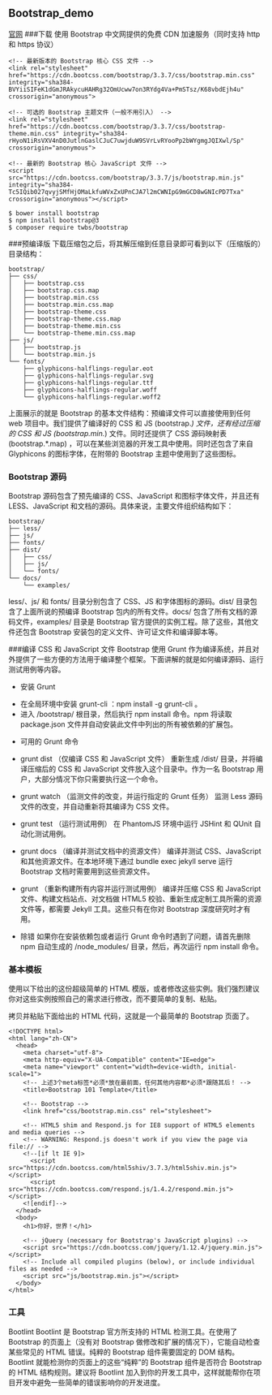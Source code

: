 ## Bootstrap_demo
[官网](http://v3.bootcss.com)
###下载
使用 Bootstrap 中文网提供的免费 CDN 加速服务（同时支持 http 和 https 协议）
```
<!-- 最新版本的 Bootstrap 核心 CSS 文件 -->
<link rel="stylesheet" href="https://cdn.bootcss.com/bootstrap/3.3.7/css/bootstrap.min.css" integrity="sha384-BVYiiSIFeK1dGmJRAkycuHAHRg32OmUcww7on3RYdg4Va+PmSTsz/K68vbdEjh4u" crossorigin="anonymous">

<!-- 可选的 Bootstrap 主题文件（一般不用引入） -->
<link rel="stylesheet" href="https://cdn.bootcss.com/bootstrap/3.3.7/css/bootstrap-theme.min.css" integrity="sha384-rHyoN1iRsVXV4nD0JutlnGaslCJuC7uwjduW9SVrLvRYooPp2bWYgmgJQIXwl/Sp" crossorigin="anonymous">

<!-- 最新的 Bootstrap 核心 JavaScript 文件 -->
<script src="https://cdn.bootcss.com/bootstrap/3.3.7/js/bootstrap.min.js" integrity="sha384-Tc5IQib027qvyjSMfHjOMaLkfuWVxZxUPnCJA7l2mCWNIpG9mGCD8wGNIcPD7Txa" crossorigin="anonymous"></script>
```

```
$ bower install bootstrap
$ npm install bootstrap@3
$ composer require twbs/bootstrap
```

###预编译版
下载压缩包之后，将其解压缩到任意目录即可看到以下（压缩版的）目录结构：
```
bootstrap/
├── css/
│   ├── bootstrap.css
│   ├── bootstrap.css.map
│   ├── bootstrap.min.css
│   ├── bootstrap.min.css.map
│   ├── bootstrap-theme.css
│   ├── bootstrap-theme.css.map
│   ├── bootstrap-theme.min.css
│   └── bootstrap-theme.min.css.map
├── js/
│   ├── bootstrap.js
│   └── bootstrap.min.js
└── fonts/
    ├── glyphicons-halflings-regular.eot
    ├── glyphicons-halflings-regular.svg
    ├── glyphicons-halflings-regular.ttf
    ├── glyphicons-halflings-regular.woff
    └── glyphicons-halflings-regular.woff2
```
上面展示的就是 Bootstrap 的基本文件结构：预编译文件可以直接使用到任何 web 项目中。我们提供了编译好的 CSS 和 JS (bootstrap.*) 文件，还有经过压缩的 CSS 和 JS (bootstrap.min.*) 文件。同时还提供了 CSS 源码映射表 (bootstrap.*.map) ，可以在某些浏览器的开发工具中使用。同时还包含了来自 Glyphicons 的图标字体，在附带的 Bootstrap 主题中使用到了这些图标。

### Bootstrap 源码
Bootstrap 源码包含了预先编译的 CSS、JavaScript 和图标字体文件，并且还有 LESS、JavaScript 和文档的源码。具体来说，主要文件组织结构如下：
```
bootstrap/
├── less/
├── js/
├── fonts/
├── dist/
│   ├── css/
│   ├── js/
│   └── fonts/
└── docs/
    └── examples/
```
less/、js/ 和 fonts/ 目录分别包含了 CSS、JS 和字体图标的源码。dist/ 目录包含了上面所说的预编译 Bootstrap 包内的所有文件。docs/ 包含了所有文档的源码文件，examples/ 目录是 Bootstrap 官方提供的实例工程。除了这些，其他文件还包含 Bootstrap 安装包的定义文件、许可证文件和编译脚本等。

###编译 CSS 和 JavaScript 文件
Bootstrap 使用 Grunt 作为编译系统，并且对外提供了一些方便的方法用于编译整个框架。下面讲解的就是如何编译源码、运行测试用例等内容。
- 安装 Grunt
 + 在全局环境中安装 grunt-cli ：npm install -g grunt-cli 。
 + 进入 /bootstrap/ 根目录，然后执行 npm install 命令。npm 将读取 package.json 文件并自动安装此文件中列出的所有被依赖的扩展包。

- 可用的 Grunt 命令
+ grunt dist （仅编译 CSS 和 JavaScript 文件）
重新生成 /dist/ 目录，并将编译压缩后的 CSS 和 JavaScript 文件放入这个目录中。作为一名 Bootstrap 用户，大部分情况下你只需要执行这一个命令。

+ grunt watch （监测文件的改变，并运行指定的 Grunt 任务）
监测 Less 源码文件的改变，并自动重新将其编译为 CSS 文件。

+ grunt test （运行测试用例）
在 PhantomJS 环境中运行 JSHint 和 QUnit 自动化测试用例。

+ grunt docs （编译并测试文档中的资源文件）
编译并测试 CSS、JavaScript 和其他资源文件。在本地环境下通过 bundle exec jekyll serve 运行 Bootstrap 文档时需要用到这些资源文件。

+ grunt （重新构建所有内容并运行测试用例）
编译并压缩 CSS 和 JavaScript 文件、构建文档站点、对文档做 HTML5 校验、重新生成定制工具所需的资源文件等，都需要 Jekyll 工具。这些只有在你对 Bootstrap 深度研究时才有用。

+ 除错
如果你在安装依赖包或者运行 Grunt 命令时遇到了问题，请首先删除 npm 自动生成的 /node_modules/ 目录，然后，再次运行 npm install 命令。


### 基本模板

使用以下给出的这份超级简单的 HTML 模版，或者修改这些实例。我们强烈建议你对这些实例按照自己的需求进行修改，而不要简单的复制、粘贴。

拷贝并粘贴下面给出的 HTML 代码，这就是一个最简单的 Bootstrap 页面了。
```
<!DOCTYPE html>
<html lang="zh-CN">
  <head>
    <meta charset="utf-8">
    <meta http-equiv="X-UA-Compatible" content="IE=edge">
    <meta name="viewport" content="width=device-width, initial-scale=1">
    <!-- 上述3个meta标签*必须*放在最前面，任何其他内容都*必须*跟随其后！ -->
    <title>Bootstrap 101 Template</title>

    <!-- Bootstrap -->
    <link href="css/bootstrap.min.css" rel="stylesheet">

    <!-- HTML5 shim and Respond.js for IE8 support of HTML5 elements and media queries -->
    <!-- WARNING: Respond.js doesn't work if you view the page via file:// -->
    <!--[if lt IE 9]>
      <script src="https://cdn.bootcss.com/html5shiv/3.7.3/html5shiv.min.js"></script>
      <script src="https://cdn.bootcss.com/respond.js/1.4.2/respond.min.js"></script>
    <![endif]-->
  </head>
  <body>
    <h1>你好，世界！</h1>

    <!-- jQuery (necessary for Bootstrap's JavaScript plugins) -->
    <script src="https://cdn.bootcss.com/jquery/1.12.4/jquery.min.js"></script>
    <!-- Include all compiled plugins (below), or include individual files as needed -->
    <script src="js/bootstrap.min.js"></script>
  </body>
</html>
```


### 工具

Bootlint
Bootlint 是 Bootstrap 官方所支持的 HTML 检测工具。在使用了 Bootstrap 的页面上（没有对 Bootstrap 做修改和扩展的情况下），它能自动检查某些常见的 HTML 错误。纯粹的 Bootstrap 组件需要固定的 DOM 结构。Bootlint 就能检测你的页面上的这些“纯粹”的 Bootstrap 组件是否符合 Bootstrap 的 HTML 结构规则。建议将 Bootlint 加入到你的开发工具中，这样就能帮你在项目开发中避免一些简单的错误影响你的开发进度。